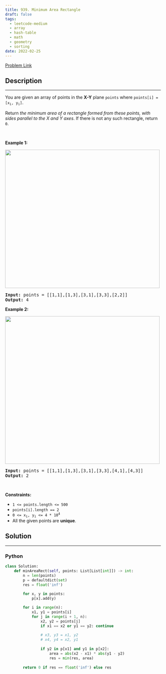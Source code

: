 ```yaml
---
title: 939. Minimum Area Rectangle
draft: false
tags: 
  - leetcode-medium
  - array
  - hash-table
  - math
  - geometry
  - sorting
date: 2022-02-25
---
```


[Problem Link](https://leetcode.com/problems/minimum-area-rectangle/)

## Description

---
<p>You are given an array of points in the <strong>X-Y</strong> plane <code>points</code> where <code>points[i] = [x<sub>i</sub>, y<sub>i</sub>]</code>.</p>

<p>Return <em>the minimum area of a rectangle formed from these points, with sides parallel to the X and Y axes</em>. If there is not any such rectangle, return <code>0</code>.</p>

<p>&nbsp;</p>
<p><strong class="example">Example 1:</strong></p>
<img alt="" src="https://assets.leetcode.com/uploads/2021/08/03/rec1.JPG" style="width: 500px; height: 447px;" />
<pre>
<strong>Input:</strong> points = [[1,1],[1,3],[3,1],[3,3],[2,2]]
<strong>Output:</strong> 4
</pre>

<p><strong class="example">Example 2:</strong></p>
<img alt="" src="https://assets.leetcode.com/uploads/2021/08/03/rec2.JPG" style="width: 500px; height: 477px;" />
<pre>
<strong>Input:</strong> points = [[1,1],[1,3],[3,1],[3,3],[4,1],[4,3]]
<strong>Output:</strong> 2
</pre>

<p>&nbsp;</p>
<p><strong>Constraints:</strong></p>

<ul>
	<li><code>1 &lt;= points.length &lt;= 500</code></li>
	<li><code>points[i].length == 2</code></li>
	<li><code>0 &lt;= x<sub>i</sub>, y<sub>i</sub> &lt;= 4 * 10<sup>4</sup></code></li>
	<li>All the given points are <strong>unique</strong>.</li>
</ul>


## Solution

---
### Python
``` py title='minimum-area-rectangle'
class Solution:
    def minAreaRect(self, points: List[List[int]]) -> int:
        n = len(points)
        p = defaultdict(set) 
        res = float('inf')
        
        for x, y in points:
            p[x].add(y)

        for i in range(n):
            x1, y1 = points[i]
            for j in range(i + 1, n):
                x2, y2 = points[j]
                if x1 == x2 or y1 == y2: continue
                
                # x3, y3 = x1, y2
                # x4, y4 = x2, y1
                
                if y2 in p[x1] and y1 in p[x2]:
                    area = abs(x2 - x1) * abs(y1 - y2)
                    res = min(res, area)
                        
        return 0 if res == float('inf') else res
```

